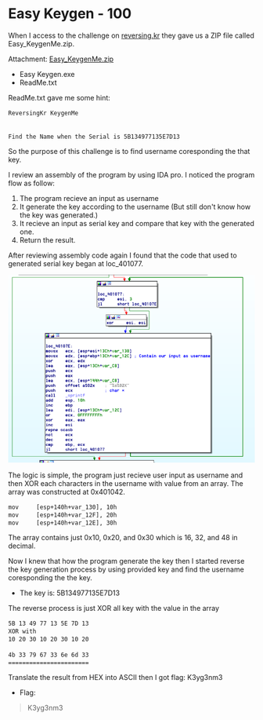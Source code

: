 # __Easy Keygen - 100__
When I access to the challenge on [reversing.kr](http://reversing.kr/) they gave us a ZIP file called Easy_KeygenMe.zip.

Attachment: [Easy_KeygenMe.zip](Easy_KeygenMe.zip)

* Easy Keygen.exe
* ReadMe.txt

ReadMe.txt gave me some hint:
```
ReversingKr KeygenMe


Find the Name when the Serial is 5B134977135E7D13

```

So the purpose of this challenge is to find username coresponding the that key.

I review an assembly of the program by using IDA pro. I noticed the program flow as follow:
1. The program recieve an input as username
2. It generate the key according to the username (But still don't know how the key was generated.)
3. It recieve an input as serial key and compare that key with the generated one.
4. Return the result.

After reviewing assembly code again I found that the code that used to generated serial key began at loc_401077.

![1](kapifiles/1.png)

The logic is simple, the program just recieve user input as username and then XOR each characters in the username with value from an array. The array was constructed at 0x401042.
```
mov     [esp+140h+var_130], 10h
mov     [esp+140h+var_12F], 20h
mov     [esp+140h+var_12E], 30h
```

The array contains just 0x10, 0x20, and 0x30 which is 16, 32, and 48 in decimal.

Now I knew that how the program generate the key then I started reverse the key generation process by using provided key and find the username coresponding the the key.

* The key is: 5B134977135E7D13

The reverse process is just XOR all key with the value in the array
```
5B 13 49 77 13 5E 7D 13
XOR with
10 20 30 10 20 30 10 20

4b 33 79 67 33 6e 6d 33
=======================
```

Translate the result from HEX into ASCII then I got flag: K3yg3nm3

* Flag:

> K3yg3nm3
